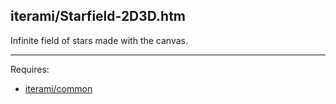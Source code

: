 iterami/Starfield-2D3D.htm
--------------------------

Infinite field of stars made with the canvas.

---

Requires:
* [iterami/common](https://github.com/iterami/common)
